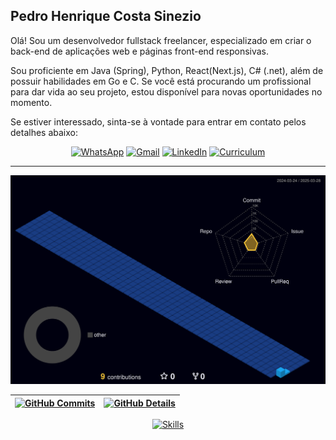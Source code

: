 ## Pedro Henrique Costa Sinezio

Olá! Sou um desenvolvedor fullstack freelancer, especializado em criar o back-end de aplicações web e páginas front-end
responsivas.

Sou proficiente em Java (Spring), Python, React(Next.js), C# (.net), além de possuir habilidades em Go e C. Se você está
procurando um profissional para dar vida ao seu projeto, estou disponível para novas oportunidades no momento.

Se estiver interessado, sinta-se à vontade para entrar em contato pelos detalhes abaixo:

<div align="center">

[![WhatsApp](https://img.shields.io/badge/WhatsApp-25D366?style=for-the-badge&logo=whatsapp&logoColor=white)](https://api.whatsapp.com/send?phone=5511985164568)
[![Gmail](https://img.shields.io/badge/-Proton-%23333?style=for-the-badge&logo=protonmail&logoColor=white)](mailto:kaolinite.work@proton.me)
[![LinkedIn](https://img.shields.io/badge/-LinkedIn-%230077B5?style=for-the-badge)](https://www.linkedin.com/in/phcsdev/)
[![Curriculum](https://img.shields.io/badge/Curriculum-34A853?style=for-the-badge&logo=google-sheets&logoColor=white)](https://docs.google.com/document/d/1_T-bqhmGFuqlLymXtWKU0vEEHcVvog6z/edit?usp=sharing&ouid=115027580491758364493&rtpof=true&sd=true)

</div>

---

![Status](./profile-3d-contrib/profile-night-view.svg)

| [![GitHub Commits](http://github-profile-summary-cards.vercel.app/api/cards/productive-time?username=pedrohenrique57&theme=dracula&utcOffset=-3)](https://github.com/vn7n24fzkq/github-profile-summary-cards) | [![GitHub Details](http://github-profile-summary-cards.vercel.app/api/cards/profile-details?username=pedrohenrique57&theme=dracula)](https://github.com/vn7n24fzkq/github-profile-summary-cards) |
|---------------------------------------------------------------------------------------------------------------------------------------------------------------------------------------------------------------|--------------------------------------------------------------------------------------------------------------------------------------------------------------------------------------------------|

<div align="center">

[![Skills](https://skillicons.dev/icons?i=git,github,vscode,visualstudio,postman,python,c,cs,net,java,spring,golang,javascript,typescript,html,css,sass,react,next,materialui,nodejs,nest,redis,rabbitmq,vercel,aws,docker,mysql,postgres,mongodb)](https://skillicons.dev)

</div>

<!--
---

<div align="center">

![GitHub Trophy](https://github-profile-trophy.vercel.app/?username=koda-kaolinite&row=1&column=7&theme=dracula&margin-w=15&margin-h=15)

</div>
--!>
